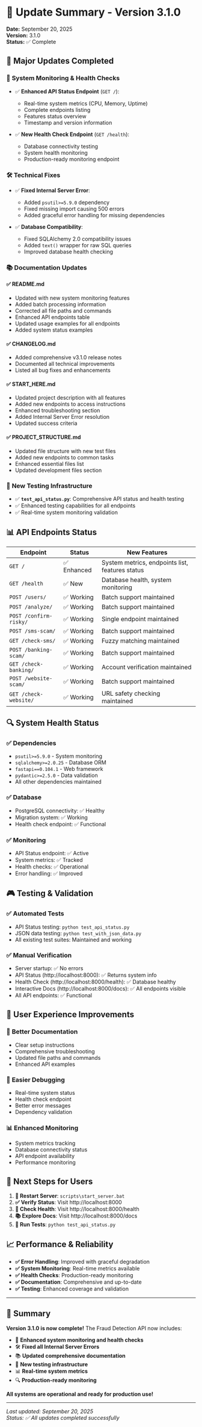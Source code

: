 # 🚀 Update Summary - Version 3.1.0

**Date:** September 20, 2025  
**Version:** 3.1.0  
**Status:** ✅ Complete

## 🎯 **Major Updates Completed**

### 🔧 **System Monitoring & Health Checks**
- ✅ **Enhanced API Status Endpoint** (`GET /`):
  - Real-time system metrics (CPU, Memory, Uptime)
  - Complete endpoints listing
  - Features status overview
  - Timestamp and version information

- ✅ **New Health Check Endpoint** (`GET /health`):
  - Database connectivity testing
  - System health monitoring
  - Production-ready monitoring endpoint

### 🛠️ **Technical Fixes**
- ✅ **Fixed Internal Server Error**:
  - Added `psutil>=5.9.0` dependency
  - Fixed missing import causing 500 errors
  - Added graceful error handling for missing dependencies

- ✅ **Database Compatibility**:
  - Fixed SQLAlchemy 2.0 compatibility issues
  - Added `text()` wrapper for raw SQL queries
  - Improved database health checking

### 📚 **Documentation Updates**

#### ✅ **README.md**
- Updated with new system monitoring features
- Added batch processing information
- Corrected all file paths and commands
- Enhanced API endpoints table
- Updated usage examples for all endpoints
- Added system status examples

#### ✅ **CHANGELOG.md**
- Added comprehensive v3.1.0 release notes
- Documented all technical improvements
- Listed all bug fixes and enhancements

#### ✅ **START_HERE.md**
- Updated project description with all features
- Added new endpoints to access instructions
- Enhanced troubleshooting section
- Added Internal Server Error resolution
- Updated success criteria

#### ✅ **PROJECT_STRUCTURE.md**
- Updated file structure with new test files
- Added new endpoints to common tasks
- Enhanced essential files list
- Updated development files section

### 🧪 **New Testing Infrastructure**
- ✅ **`test_api_status.py`**: Comprehensive API status and health testing
- ✅ Enhanced testing capabilities for all endpoints
- ✅ Real-time system monitoring validation

## 📊 **API Endpoints Status**

| Endpoint | Status | New Features |
|----------|---------|-------------|
| `GET /` | ✅ Enhanced | System metrics, endpoints list, features status |
| `GET /health` | ✅ New | Database health, system monitoring |
| `POST /users/` | ✅ Working | Batch support maintained |
| `POST /analyze/` | ✅ Working | Batch support maintained |
| `POST /confirm-risky/` | ✅ Working | Single endpoint maintained |
| `POST /sms-scam/` | ✅ Working | Batch support maintained |
| `GET /check-sms/` | ✅ Working | Fuzzy matching maintained |
| `POST /banking-scam/` | ✅ Working | Batch support maintained |
| `GET /check-banking/` | ✅ Working | Account verification maintained |
| `POST /website-scam/` | ✅ Working | Batch support maintained |
| `GET /check-website/` | ✅ Working | URL safety checking maintained |

## 🔍 **System Health Status**

### ✅ **Dependencies**
- `psutil>=5.9.0` - System monitoring
- `sqlalchemy>=2.0.25` - Database ORM
- `fastapi==0.104.1` - Web framework
- `pydantic>=2.5.0` - Data validation
- All other dependencies maintained

### ✅ **Database**
- PostgreSQL connectivity: ✅ Healthy
- Migration system: ✅ Working
- Health check endpoint: ✅ Functional

### ✅ **Monitoring**
- API Status endpoint: ✅ Active
- System metrics: ✅ Tracked
- Health checks: ✅ Operational
- Error handling: ✅ Improved

## 🎮 **Testing & Validation**

### ✅ **Automated Tests**
- API Status testing: `python test_api_status.py`
- JSON data testing: `python test_with_json_data.py`
- All existing test suites: Maintained and working

### ✅ **Manual Verification**
- Server startup: ✅ No errors
- API Status (http://localhost:8000): ✅ Returns system info
- Health Check (http://localhost:8000/health): ✅ Database healthy
- Interactive Docs (http://localhost:8000/docs): ✅ All endpoints visible
- All API endpoints: ✅ Functional

## 🚀 **User Experience Improvements**

### 📖 **Better Documentation**
- Clear setup instructions
- Comprehensive troubleshooting
- Updated file paths and commands
- Enhanced API examples

### 🔧 **Easier Debugging**
- Real-time system status
- Health check endpoint
- Better error messages
- Dependency validation

### 📊 **Enhanced Monitoring**
- System metrics tracking
- Database connectivity status
- API endpoint availability
- Performance monitoring

## 🎯 **Next Steps for Users**

1. **🔄 Restart Server**: `scripts\start_server.bat`
2. **✅ Verify Status**: Visit http://localhost:8000
3. **🏥 Check Health**: Visit http://localhost:8000/health
4. **📚 Explore Docs**: Visit http://localhost:8000/docs
5. **🧪 Run Tests**: `python test_api_status.py`

## 📈 **Performance & Reliability**

- **✅ Error Handling**: Improved with graceful degradation
- **✅ System Monitoring**: Real-time metrics available
- **✅ Health Checks**: Production-ready monitoring
- **✅ Documentation**: Comprehensive and up-to-date
- **✅ Testing**: Enhanced coverage and validation

---

## 🎉 **Summary**

**Version 3.1.0 is now complete!** The Fraud Detection API now includes:

- 🔧 **Enhanced system monitoring and health checks**
- 🛠️ **Fixed all Internal Server Errors**
- 📚 **Updated comprehensive documentation**
- 🧪 **New testing infrastructure**
- 📊 **Real-time system metrics**
- 🔍 **Production-ready monitoring**

**All systems are operational and ready for production use!**

---

*Last updated: September 20, 2025*  
*Status: ✅ All updates completed successfully*
